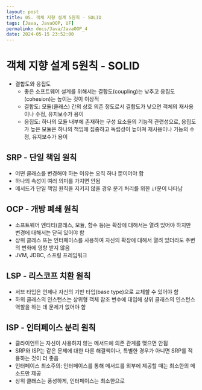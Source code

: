 ```yaml
---
layout: post
title: 05. 객체 지향 설계 5원칙 - SOLID
tags: [Java, JavaOOP, UF]
permalink: docs/Java/JavaOOP_4
date: 2024-05-15 23:52:00
---
```

# 객체 지향 설계 5원칙 - SOLID

- 결합도와 응집도
  - 좋은 소프트웨어 설계를 위해서는 결합도(coupling)는 낮추고 응집도(cohesion)는 높이는 것이 이상적
  - 결합도: 모듈(클래스) 간의 상호 의존 정도로서 결합도가 낮으면 객체의 재사용이나 수정, 유지보수가 용이
  - 응집도: 하나의 모듈 내부에 존재하는 구성 요소들의 기능적 관련성으로, 응집도가 높은 모듈은 하나의 책임에 집중하고 독립성이 높아져 재사용이나 기능의 수정, 유지보수가 용이

## SRP - 단일 책임 원칙
- 어떤 클래스를 변경해야 하는 이유는 오직 하나 뿐이어야 함
- 하나의 속성이 여러 의미를 가지면 안됨
- 메서드가 단일 책임 원칙을 지키지 않을 경우 분기 처리를 위한 `if`문이 나타남

## OCP - 개방 폐쇄 원칙
- 소프트웨어 엔티티(클래스, 모듈, 함수 등)는 확장에 대해서는 열려 있어야 하지만 변경에 대해서는 닫혀 있어야 함
- 상위 클래스 또는 인터페이스를 사용하여 자신의 확장에 대해서 열려 있더라도 주변의 변화에 영향 받지 않음
- JVM, JDBC, 스프링 프레임워크

## LSP - 리스코프 치환 원칙
- 서브 타입은 언제나 자신의 기반 타입(base type)으로 교체할 수 있어야 함
- 하위 클래스의 인스턴스는 상위형 객체 참조 변수에 대입해 상위 클래스의 인스턴스 역할을 하는 데 문제가 없어야 함

## ISP - 인터페이스 분리 원칙
- 클라이언트는 자신이 사용하지 않는 메서드에 의존 관계를 맺으면 안됨
- SRP와 ISP는 같은 문제에 대한 다른 해결책이나, 특별한 경우가 아니면 SRP를 적용하는 것이 더 좋음
- 인터페이스 최소주의: 인터페이스를 통해 메서드를 외부에 제공할 때는 최소한의 메소드만 제공
- 상위 클래스는 풍성하게, 인터페이스는 최소한으로

